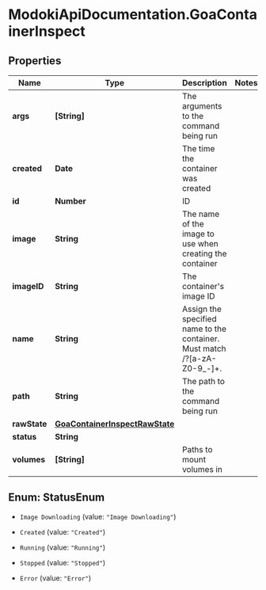 # ModokiApiDocumentation.GoaContainerInspect

## Properties
Name | Type | Description | Notes
------------ | ------------- | ------------- | -------------
**args** | **[String]** | The arguments to the command being run | 
**created** | **Date** | The time the container was created | 
**id** | **Number** | ID | 
**image** | **String** | The name of the image to use when creating the container | 
**imageID** | **String** | The container&#39;s image ID | 
**name** | **String** | Assign the specified name to the container. Must match /?[a-zA-Z0-9_-]+. | 
**path** | **String** | The path to the command being run | 
**rawState** | [**GoaContainerInspectRawState**](GoaContainerInspectRawState.md) |  | 
**status** | **String** |  | 
**volumes** | **[String]** | Paths to mount volumes in | 


<a name="StatusEnum"></a>
## Enum: StatusEnum


* `Image Downloading` (value: `"Image Downloading"`)

* `Created` (value: `"Created"`)

* `Running` (value: `"Running"`)

* `Stopped` (value: `"Stopped"`)

* `Error` (value: `"Error"`)




